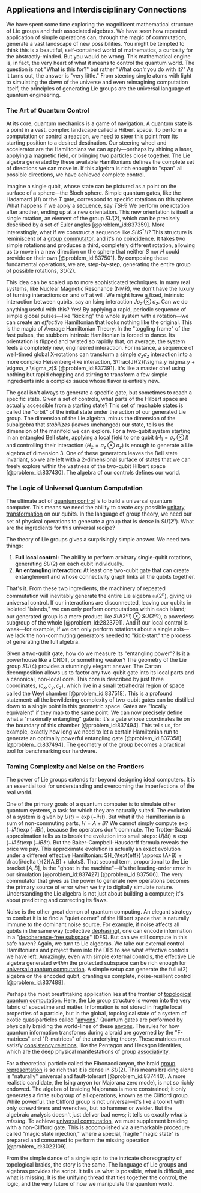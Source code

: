 ## Applications and Interdisciplinary Connections

We have spent some time exploring the magnificent mathematical structure of Lie groups and their associated algebras. We have seen how repeated application of simple operations can, through the magic of commutation, generate a vast landscape of new possibilities. You might be tempted to think this is a beautiful, self-contained world of mathematics, a curiosity for the abstractly-minded. But you would be wrong. This mathematical engine is, in fact, the very heart of what it means to control the quantum world. The question is not "What is this for?" but rather "What *can't* you do with it?" As it turns out, the answer is "very little." From steering single atoms with light to simulating the dawn of the universe and even reimagining computation itself, the principles of generating Lie groups are the universal language of quantum engineering.

### The Art of Quantum Control

At its core, quantum mechanics is a game of navigation. A quantum state is a point in a vast, complex landscape called a Hilbert space. To perform a computation or control a reaction, we need to steer this point from its starting position to a desired destination. Our steering wheel and accelerator are the Hamiltonians we can apply—perhaps by shining a laser, applying a magnetic field, or bringing two particles close together. The Lie algebra generated by these available Hamiltonians defines the complete set of directions we can move in. If this algebra is rich enough to "span" all possible directions, we have achieved complete control.

Imagine a single qubit, whose state can be pictured as a point on the surface of a sphere—the Bloch sphere. Simple quantum gates, like the Hadamard ($H$) or the $T$ gate, correspond to specific rotations on this sphere. What happens if we apply a sequence, say $TSH$? We perform one rotation after another, ending up at a new orientation. This new orientation is itself a single rotation, an element of the group $SU(2)$, which can be precisely described by a set of Euler angles [@problem_id:837359]. More interestingly, what if we construct a sequence like $SHS^\dagger H$? This structure is reminiscent of a [group commutator](@article_id:137297), and it's no coincidence. It takes two simple rotations and produces a third, completely different rotation, allowing us to move in a new direction on the sphere that neither $S$ nor $H$ could provide on their own [@problem_id:837501]. By composing these fundamental operations, we are, step-by-step, generating the entire group of possible rotations, $SU(2)$.

This idea can be scaled up to more sophisticated techniques. In many real systems, like Nuclear Magnetic Resonance (NMR), we don't have the luxury of turning interactions on and off at will. We might have a fixed, intrinsic interaction between qubits, say an Ising interaction $J \sigma_z \otimes \sigma_z$. Can we do anything useful with this? Yes! By applying a rapid, periodic sequence of simple global pulses—like "kicking" the whole system with a rotation—we can create an *effective* Hamiltonian that looks nothing like the original. This is the magic of Average Hamiltonian Theory. In the "toggling frame" of the fast pulses, the stubborn intrinsic Hamiltonian is forced to dance. Its orientation is flipped and twisted so rapidly that, on average, the system feels a completely new, engineered interaction. For instance, a sequence of well-timed global X-rotations can transform a simple $\sigma_z \sigma_z$ interaction into a more complex Heisenberg-like interaction, $\frac{J}{2}(\sigma_y \sigma_y + \sigma_z \sigma_z)$ [@problem_id:837391]. It's like a master chef using nothing but rapid chopping and stirring to transform a few simple ingredients into a complex sauce whose flavor is entirely new.

The goal isn't always to generate a specific gate, but sometimes to reach a specific state. Given a set of controls, what parts of the Hilbert space are actually accessible from a starting state? This set of reachable states is called the "orbit" of the initial state under the action of our generated Lie group. The dimension of the Lie algebra, minus the dimension of the subalgebra that *stabilizes* (leaves unchanged) our state, tells us the dimension of the manifold we can explore. For a two-qubit system starting in an entangled Bell state, applying a [local field](@article_id:146010) to one qubit ($H_1 = \sigma_x \otimes I$) and controlling their interaction ($H_2 = \sigma_z \otimes \sigma_z$) is enough to generate a Lie algebra of dimension 3. One of these generators leaves the Bell state invariant, so we are left with a 2-dimensional surface of states that we can freely explore within the vastness of the two-qubit Hilbert space [@problem_id:837430]. The algebra of our controls defines our world.

### The Logic of Universal Quantum Computation

The ultimate act of [quantum control](@article_id:135853) is to build a universal quantum computer. This means we need the ability to create *any* possible [unitary transformation](@article_id:152105) on our qubits. In the language of group theory, we need our set of physical operations to generate a group that is *dense* in $SU(2^n)$. What are the ingredients for this universal recipe?

The theory of Lie groups gives a surprisingly simple answer. We need two things:
1.  **Full local control:** The ability to perform arbitrary single-qubit rotations, generating $SU(2)$ on each qubit individually.
2.  **An entangling interaction:** At least one two-qubit gate that can create entanglement and whose connectivity graph links all the qubits together.

That's it. From these two ingredients, the machinery of repeated commutation will inevitably generate the entire Lie algebra $\mathfrak{su}(2^n)$, giving us universal control. If our interactions are disconnected, leaving our qubits in isolated "islands," we can only perform computations within each island; our generated group is a mere product like $SU(2^{n_1}) \otimes SU(2^{n_2})$, a powerless subgroup of the whole [@problem_id:2823791]. And if our local control is weak—for example, if we can only perform rotations about a single axis—we lack the non-commuting generators needed to "kick-start" the process of generating the full algebra.

Given a two-qubit gate, how do we measure its "entangling power"? Is it a powerhouse like a CNOT, or something weaker? The geometry of the Lie group $SU(4)$ provides a stunningly elegant answer. The Cartan decomposition allows us to factor any two-qubit gate into its local parts and a canonical, non-local core. This core is described by just three coordinates, $(c_x, c_y, c_z)$, which live in a small tetrahedral region of space called the Weyl chamber [@problem_id:837518]. This is a profound statement: all the bewildering complexity of two-qubit gates can be distilled down to a single point in this geometric space. Gates are "locally equivalent" if they map to the same point. We can now precisely define what a "maximally entangling" gate is: it's a gate whose coordinates lie on the boundary of this chamber [@problem_id:837494]. This tells us, for example, exactly how long we need to let a certain Hamiltonian run to generate an optimally powerful entangling gate [@problem_id:837358] [@problem_id:837494]. The geometry of the group becomes a practical tool for benchmarking our hardware.

### Taming Complexity and Noise on the Frontiers

The power of Lie groups extends far beyond designing ideal computers. It is an essential tool for understanding and overcoming the imperfections of the real world.

One of the primary goals of a quantum computer is to simulate other quantum systems, a task for which they are naturally suited. The evolution of a system is given by $U(t) = \exp(-iHt)$. But what if the Hamiltonian is a sum of non-commuting parts, $H=A+B$? We cannot simply compute $\exp(-iAt)\exp(-iBt)$, because the operators don't commute. The Trotter-Suzuki approximation tells us to break the evolution into small steps: $U(\delta t) \approx \exp(-iA\delta t)\exp(-iB\delta t)$. But the Baker-Campbell-Hausdorff formula reveals the price we pay. This approximate evolution is actually an exact evolution under a different effective Hamiltonian: $H_{\text{eff}} \approx (A+B) + \frac{i\delta t}{2}[A,B] + \dots$. That second term, proportional to the Lie bracket $[A,B]$, is the "ghost in the machine"—it's the leading-order error in our simulation [@problem_id:837427] [@problem_id:837506]. The very commutator that gives us the power to generate new operations becomes the primary source of error when we try to digitally simulate nature. Understanding the Lie algebra is not just about building a computer; it's about predicting and correcting its flaws.

Noise is the other great demon of quantum computing. An elegant strategy to combat it is to find a "quiet corner" of the Hilbert space that is naturally immune to the dominant noise source. For example, if noise affects all qubits in the same way (collective [dephasing](@article_id:146051)), one can encode information in a "[decoherence-free subspace](@article_id:153032)" (DFS). But can we still compute in this safe haven? Again, we turn to Lie algebras. We take our external control Hamiltonians and project them into the DFS to see what effective controls we have left. Amazingly, even with simple external controls, the effective Lie algebra generated *within* the protected subspace can be rich enough for [universal quantum computation](@article_id:136706). A simple setup can generate the full $\mathfrak{u}(2)$ algebra on the encoded qubit, granting us complete, noise-resilient control [@problem_id:837488].

Perhaps the most breathtaking application lies at the frontier of [topological quantum computation](@article_id:142310). Here, the Lie group structure is woven into the very fabric of spacetime and matter. Information is not stored in fragile local properties of a particle, but in the global, topological state of a system of exotic quasiparticles called "[anyons](@article_id:143259)." Quantum gates are performed by physically braiding the world-lines of these [anyons](@article_id:143259). The rules for how quantum information transforms during a braid are governed by the "F-matrices" and "R-matrices" of the underlying theory. These matrices must satisfy [consistency relations](@article_id:157364), like the Pentagon and Hexagon identities, which are the deep physical manifestations of group [associativity](@article_id:146764).

For a theoretical particle called the Fibonacci anyon, the braid [group representation](@article_id:146594) is so rich that it is dense in $SU(2)$. This means braiding alone is "naturally" universal and fault-tolerant [@problem_id:837440]. A more realistic candidate, the Ising anyon (or Majorana zero mode), is not so richly endowed. The algebra of braiding Majoranas is more constrained; it only generates a finite subgroup of all operations, known as the Clifford group. While powerful, the Clifford group is not universal—it's like a toolkit with only screwdrivers and wrenches, but no hammer or welder. But the algebraic analysis doesn't just deliver bad news; it tells us exactly *what's missing*. To achieve [universal computation](@article_id:275353), we must supplement braiding with a non-Clifford gate. This is accomplished via a remarkable procedure called "magic state injection," where a special, fragile "magic state" is prepared and consumed to perform the missing operation [@problem_id:3022109].

From the simple dance of a single spin to the intricate choreography of topological braids, the story is the same. The language of Lie groups and algebras provides the script. It tells us what is possible, what is difficult, and what is missing. It is the unifying thread that ties together the control, the logic, and the very future of how we manipulate the quantum world.